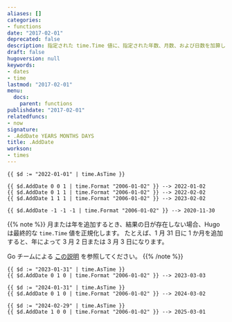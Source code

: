 ```yaml
---
aliases: []
categories:
- functions
date: "2017-02-01"
deprecated: false
description: 指定された time.Time 値に、指定された年数、月数、および日数を加算した時間を返します。
draft: false
hugoversion: null
keywords:
- dates
- time
lastmod: "2017-02-01"
menu:
  docs:
    parent: functions
publishdate: "2017-02-01"
relatedfuncs:
- now
signature:
- .AddDate YEARS MONTHS DAYS
title: .AddDate
workson:
- times
---
```


```go-html-template
{{ $d := "2022-01-01" | time.AsTime }}

{{ $d.AddDate 0 0 1 | time.Format "2006-01-02" }} --> 2022-01-02
{{ $d.AddDate 0 1 1 | time.Format "2006-01-02" }} --> 2022-02-02
{{ $d.AddDate 1 1 1 | time.Format "2006-01-02" }} --> 2023-02-02

{{ $d.AddDate -1 -1 -1 | time.Format "2006-01-02" }} --> 2020-11-30
```

{{% note %}}
月または年を追加するとき、結果の日が存在しない場合、Hugo は最終的な `time.Time` 値を正規化します。 たとえば、1 月 31 日に 1 か月を追加すると、年によって 3 月 2 日または 3 月 3 日になります。

Go チームによる [この説明](https://github.com/golang/go/issues/31145#issuecomment-479067967) を参照してください。
{{% /note %}}

```go-html-template
{{ $d := "2023-01-31" | time.AsTime }}
{{ $d.AddDate 0 1 0 | time.Format "2006-01-02" }} --> 2023-03-03

{{ $d := "2024-01-31" | time.AsTime }}
{{ $d.AddDate 0 1 0 | time.Format "2006-01-02" }} --> 2024-03-02

{{ $d := "2024-02-29" | time.AsTime }}
{{ $d.AddDate 1 0 0 | time.Format "2006-01-02" }} --> 2025-03-01
```
